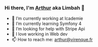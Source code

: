 ### Hi there, I'm [Arthur](https://arthur.virenque.fr) aka Limbah 👋

- 🍪 I’m currently working at Icademie
- 🌱 I’m currently learning Symfony 4
- 🤔 I’m looking for help with Stripe Api
- 💙 I love working in Web dev
- 📫 How to reach me: arthur@virenque.fr
